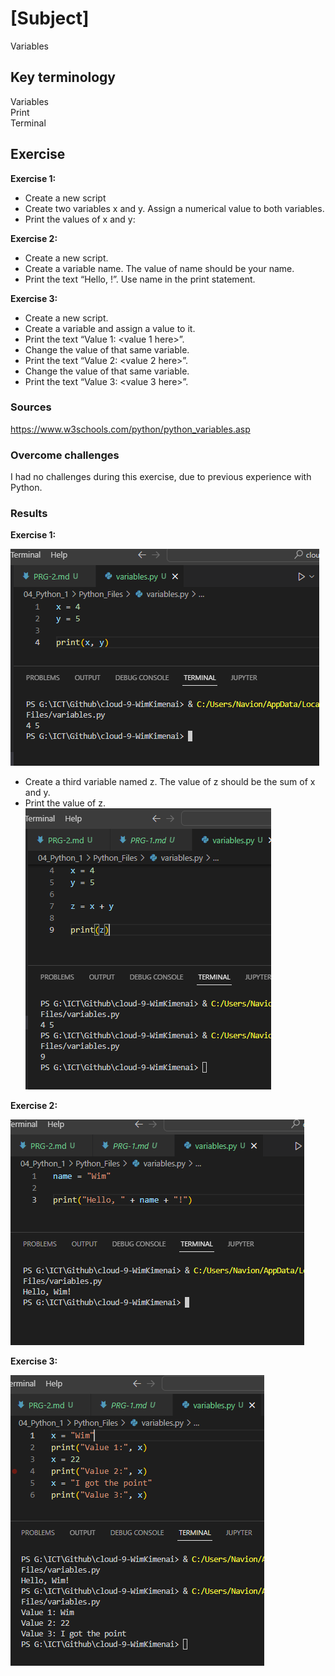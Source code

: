 # [Subject]
Variables

## Key terminology
Variables  
Print  
Terminal

## Exercise

**Exercise 1:**  

* Create a new script
* Create two variables x and y. Assign a numerical value to both variables.
* Print the values of x and y:  

**Exercise 2:**  

* Create a new script.
* Create a variable name. The value of name should be your name.
* Print the text “Hello, <your name here>!”. Use name in the print statement.  

**Exercise 3:**  
* Create a new script.
* Create a variable and assign a value to it.
* Print the text “Value 1: <value 1 here>”.
* Change the value of that same variable.
* Print the text “Value 2: <value 2 here>”.
* Change the value of that same variable.
* Print the text “Value 3: <value 3 here>”.

### Sources
https://www.w3schools.com/python/python_variables.asp

### Overcome challenges
I had no challenges during this exercise, due to previous experience with Python.

### Results

**Exercise 1:**  

![screenshot](/00_includes/Python-1/variables/exercise-1.PNG)  

* Create a third variable named z. The value of z should be the sum of x and y.
* Print the value of z.  
![screenshot](/00_includes/Python-1/variables/exercise-1-2.PNG)  

**Exercise 2:**  

![screenshot](/00_includes/Python-1/variables/exercise-2.PNG)  

**Exercise 3:**  
 
![screenshot](/00_includes/Python-1/variables/exercise-3.PNG)  
